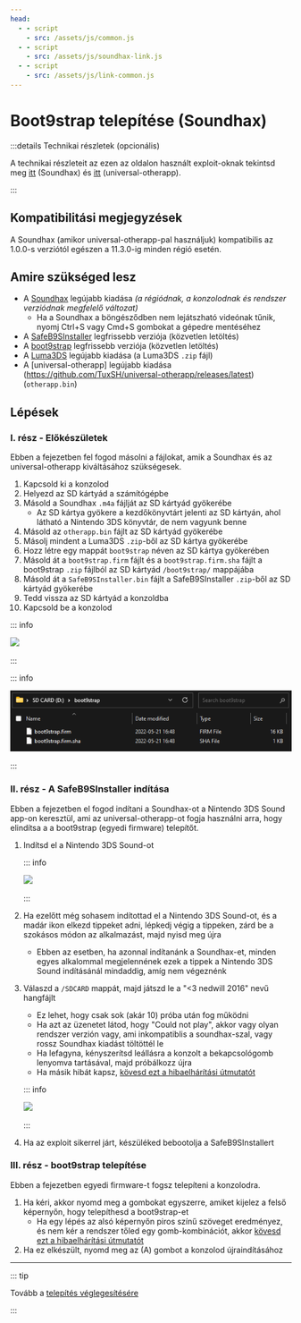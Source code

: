 ```yaml
---
head:
  - - script
    - src: /assets/js/common.js
  - - script
    - src: /assets/js/soundhax-link.js
  - - script
    - src: /assets/js/link-common.js
---
```


# Boot9strap telepítése (Soundhax)

:::details Technikai részletek (opcionális)

A technikai részleteit az ezen az oldalon használt exploit-oknak tekintsd meg [itt](https://github.com/nedwill/soundhax) (Soundhax) és [itt](https://github.com/TuxSH/universal-otherapp) (universal-otherapp).

:::

## Kompatibilitási megjegyzések

A Soundhax (amikor universal-otherapp-pal használjuk) kompatibilis az 1.0.0-s verziótól egészen a 11.3.0-ig minden régió esetén.

## Amire szükséged lesz

- A [Soundhax](http://soundhax.com) legújabb kiadása _(a régiódnak, a konzolodnak és rendszer verziódnak megfelelő változat)_
  - Ha a Soundhax a böngésződben nem lejátszható videónak tűnik, nyomj Ctrl+S vagy Cmd+S gombokat a gépedre mentéséhez
- A [SafeB9SInstaller](https://github.com/d0k3/SafeB9SInstaller/releases/download/v0.0.7/SafeB9SInstaller-20170605-122940.zip) legfrissebb verziója (közvetlen letöltés)
- A [boot9strap](https://github.com/SciresM/boot9strap/releases/download/1.4/boot9strap-1.4.zip) legfrissebb verziója (közvetlen letöltés)
- A [Luma3DS](https://github.com/LumaTeam/Luma3DS/releases/latest) legújabb kiadása (a Luma3DS `.zip` fájl)
- A [universal-otherapp] legújabb kiadása (https://github.com/TuxSH/universal-otherapp/releases/latest) (`otherapp.bin`)

## Lépések

### I. rész - Előkészületek

Ebben a fejezetben fel fogod másolni a fájlokat, amik a Soundhax és az universal-otherapp kiváltásához szükségesek.

1. Kapcsold ki a konzolod
2. Helyezd az SD kártyád a számítógépbe
3. Másold a Soundhax `.m4a` fájlját az SD kártyád gyökerébe
   - Az SD kártya gyökere a kezdőkönyvtárt jelenti az SD kártyán, ahol látható a Nintendo 3DS könyvtár, de nem vagyunk benne
4. Másold az `otherapp.bin` fájlt az SD kártyád gyökerébe
5. Másolj mindent a Luma3DS `.zip`-ből az SD kártya gyökerébe
6. Hozz létre egy mappát `boot9strap` néven az SD kártya gyökerében
7. Másold át a `boot9strap.firm` fájlt és a `boot9strap.firm.sha` fájlt a boot9strap `.zip` fájlból az SD kártyád `/boot9strap/` mappájába
8. Másold át a `SafeB9SInstaller.bin` fájlt a SafeB9SInstaller `.zip`-ből az SD kártyád gyökerébe
9. Tedd vissza az SD kártyád a konzoldba
10. Kapcsold be a konzolod

::: info

![](/images/screenshots/soundhax/soundhax-root-layout.png)

:::

::: info

![](/images/screenshots/boot9strap-folder.png)

:::

### II. rész - A SafeB9SInstaller indítása

Ebben a fejezetben el fogod indítani a Soundhax-ot a Nintendo 3DS Sound app-on keresztül, ami az universal-otherapp-ot fogja használni arra, hogy elindítsa a a boot9strap (egyedi firmware) telepítőt.

1. Indítsd el a Nintendo 3DS Sound-ot

   ::: info

   ![](/images/screenshots/soundhax/soundhax-welcome.png)

   :::

2. Ha ezelőtt még sohasem indítottad el a Nintendo 3DS Sound-ot, és a madár ikon elkezd tippeket adni, lépkedj végig a tippeken, zárd be a szokásos módon az alkalmazást, majd nyisd meg újra
   - Ebben az esetben, ha azonnal indítanánk a Soundhax-et, minden egyes alkalommal megjelennének ezek a tippek a Nintendo 3DS Sound indításánál mindaddig, amíg nem végeznénk

3. Válaszd a `/SDCARD` mappát, majd játszd le a "<3 nedwill 2016" nevű hangfájlt

   - Ez lehet, hogy csak sok (akár 10) próba után fog működni
   - Ha azt az üzenetet látod, hogy "Could not play", akkor vagy olyan rendszer verzión vagy, ami inkompatiblis a soundhax-szal, vagy rossz Soundhax kiadást töltöttél le
   - Ha lefagyna, kényszerítsd leállásra a konzolt a bekapcsológomb lenyomva tartásával, majd próbálkozz újra
   - Ha másik hibát kapsz, [kövesd ezt a hibaelhárítási útmutatót](troubleshooting-soundhax)

   ::: info

   ![](/images/screenshots/soundhax/soundhax-launch.png)

   :::

4. Ha az exploit sikerrel járt, készüléked bebootolja a SafeB9SInstallert

### III. rész - boot9strap telepítése

Ebben a fejezetben egyedi firmware-t fogsz telepíteni a konzolodra.

1. Ha kéri, akkor nyomd meg a gombokat egyszerre, amiket kijelez a felső képernyőn, hogy telepíthesd a boot9strap-et
   - Ha egy lépés az alsó képernyőn piros színű szöveget eredményez, és nem kér a rendszer tőled egy gomb-kombinációt, akkor [kövesd ezt a hibaelhárítási útmutatót](troubleshooting-soundhax)
2. Ha ez elkészült, nyomd meg az (A) gombot a konzolod újraindításához

<!--@include: ./_include/configure-luma3ds.md -->

<!--@include: ./_include/luma3ds-installed-note.md -->

___

::: tip

Tovább a [telepítés véglegesítésére](finalizing-setup)

:::
